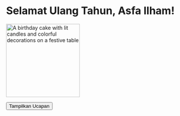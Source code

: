 <html lang="en">
 <head>
  <meta charset="utf-8"/>
  <meta content="width=device-width, initial-scale=1" name="viewport"/>
  <title>
   Ucapan Selamat Ulang Tahun untuk Asfa Ilham
  </title>
  <script src="https://cdn.tailwindcss.com">
  </script>
  <link href="https://cdnjs.cloudflare.com/ajax/libs/font-awesome/5.15.3/css/all.min.css" rel="stylesheet"/>
  <style>
   @keyframes confetti-fall {
      0% {
        transform: translateY(-100%) rotate(0deg);
        opacity: 1;
      }
      100% {
        transform: translateY(100vh) rotate(360deg);
        opacity: 0;
      }
    }
    .confetti {
      position: fixed;
      width: 10px;
      height: 10px;
      background-color: #f43f5e;
      opacity: 0.9;
      animation-name: confetti-fall;
      animation-timing-function: linear;
      animation-iteration-count: infinite;
      border-radius: 2px;
      z-index: 50;
      pointer-events: none;
    }
    .confetti:nth-child(2n) {
      background-color: #fbbf24;
      width: 8px;
      height: 8px;
      border-radius: 50%;
    }
    .confetti:nth-child(3n) {
      background-color: #3b82f6;
      width: 12px;
      height: 6px;
      border-radius: 1px;
    }
    .confetti:nth-child(4n) {
      background-color: #10b981;
      width: 6px;
      height: 12px;
      border-radius: 3px;
    }
    #message {
      transition: opacity 0.6s ease-in-out;
      opacity: 0;
    }
    #message.show {
      opacity: 1;
    }
  </style>
 </head>
 <body class="bg-gradient-to-br from-pink-400 via-purple-500 to-indigo-600 min-h-screen flex items-center justify-center p-6 relative overflow-hidden">
  <div aria-hidden="true" id="confetti-container">
  </div>
  <main class="relative z-10 max-w-lg w-full bg-white bg-opacity-90 rounded-3xl shadow-2xl p-10 text-center select-text">
   <h1 class="text-4xl font-extrabold text-pink-600 mb-6 drop-shadow-lg flex items-center justify-center gap-3">
    <i class="fas fa-birthday-cake">
    </i>
    Selamat Ulang Tahun, Asfa Ilham!
    <i class="fas fa-birthday-cake">
    </i>
   </h1>
   <img alt="A birthday cake with lit candles and colorful decorations on a festive table" class="mx-auto rounded-full shadow-lg mb-8" height="200" loading="lazy" src="https://storage.googleapis.com/a1aa/image/7fdab3be-1f51-4102-302a-2c66f02faf9f.jpg" width="200"/>
   <p aria-atomic="true" aria-live="polite" class="min-h-[6rem] text-lg text-gray-800 font-semibold px-4 mb-8" id="message">
   </p>
   <button aria-label="Tampilkan ucapan selamat ulang tahun untuk Asfa Ilham" class="inline-flex items-center gap-3 bg-pink-600 hover:bg-pink-700 focus:ring-4 focus:ring-pink-300 focus:outline-none text-white font-bold py-3 px-8 rounded-full shadow-lg transition-colors duration-300 mx-auto" onclick="showMessage()">
    <i class="fas fa-envelope-open-text text-xl">
    </i>
    Tampilkan Ucapan
   </button>
  </main>
  <script>
   // Create confetti elements with random positions and animation delays
    const confettiContainer = document.getElementById("confetti-container");
    const confettiCount = 60;

    for (let i = 0; i < confettiCount; i++) {
      const confetti = document.createElement("div");
      confetti.classList.add("confetti");
      confetti.style.left = Math.random() * 100 + "vw";
      confetti.style.animationDuration = 3 + Math.random() * 3 + "s";
      confetti.style.animationDelay = Math.random() * 5 + "s";
      confetti.style.top = "-10px";
      confettiContainer.appendChild(confetti);
    }

    function showMessage() {
      const messages = [
        "Maaf lambat, tapi semoga ulang tahunmu penuh kebahagiaan dan cinta!",
        "Selamat ulang tahun, Asfa Ilham! Semoga semua impianmu menjadi kenyataan.",
        "Hari ini adalah hari spesialmu, nikmati setiap momennya dengan bahagia!",
        "Semoga tahun baru usiamu membawa kesuksesan, kesehatan, dan kebahagiaan.",
        "Selamat ulang tahun! Teruslah bersinar dan menjadi inspirasi bagi banyak orang.",
        "Maaf lambat, tapi doa terbaik selalu menyertai langkah hidupmu, Asfa Ilham.",
        "Hari ini kamu bertambah usia, semoga semakin bijaksana dan penuh berkah.",
        "Selamat ulang tahun! Semoga hari-harimu selalu cerah dan penuh tawa.",
        "Semoga ulang tahun ini menjadi awal dari petualangan baru yang menyenangkan.",
        "Terima kasih telah menjadi teman yang luar biasa, selamat ulang tahun, Asfa Ilham!"
      ];
      const msg = document.getElementById("message");
      const random = Math.floor(Math.random() * messages.length);
      msg.textContent = messages[random];
      msg.classList.remove("show");
      void msg.offsetWidth; // Reset animation
      msg.classList.add("show");
    }
  </script>
 </body>
</html>
